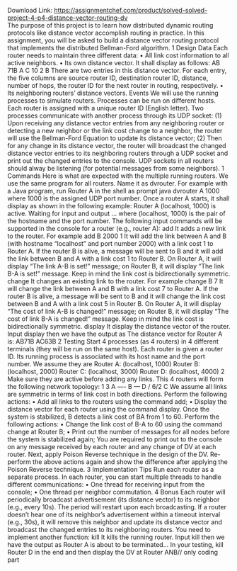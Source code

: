 Download Link: https://assignmentchef.com/product/solved-solved-project-4-p4-distance-vector-routing-dv
<br>
The purpose of this project is to learn how distributed dynamic routing protocols like distance vector accomplish routing in practice. In this assignment, you will be asked to build a distance vector routing protocol that implements the distributed Bellman-Ford algorithm. 1 Design Data Each router needs to maintain three different data: • All link cost information to all active neighbors. • Its own distance vector. It shall display as follows: AB 71B A C 10 2 B There are two entries in this distance vector. For each entry, the five columns are source router ID, destination router ID, distance, number of hops, the router ID for the next router in routing, respectively. • Its neighboring routers’ distance vectors. Events We will use the running processes to simulate routers. Processes can be run on different hosts. Each router is assigned with a unique router ID (English letter). Two processes communicate with another process through its UDP socket: (1) Upon receiving any distance vector entries from any neighboring router or detecting a new neighbor or the link cost change to a neighbor, the router will use the Bellman-Ford Equation to update its distance vector; (2) Then for any change in its distance vector, the router will broadcast the changed distance vector entries to its neighboring routers through a UDP socket and print out the changed entries to the console. UDP sockets in all routers should alway be listening (for potential messages from some neighbors). 1 Commands Here is what are expected with the multiple running routers. We use the same program for all routers. Name it as dvrouter. For example with a Java program, run Router A in the shell as prompt java dvrouter A 1000 where 1000 is the assigned UDP port number. Once a router A starts, it shall display as shown in the following example: Router A (localhost, 1000) is active. Waiting for input and output … where (localhost, 1000) is the pair of the hostname and the port number. The following input commands will be supported in the console for a router (e.g., router A): add It adds a new link to the router. For example add B 2000 1 It will add the link between A and B (with hostname “localhost” and port number 2000) with a link cost 1 to Router A. If the router B is alive, a message will be sent to B and it will add the link between B and A with a link cost 1 to Router B. On Router A, it will display “The link A-B is set!” message; on Router B, it will display “The link B-A is set!” message. Keep in mind the link cost is bidirectionally symmetric. change It changes an existing link to the router. For example change B 7 It will change the link between A and B with a link cost 7 to Router A. If the router B is alive, a message will be sent to B and it will change the link cost between B and A with a link cost 5 in Router B. On Router A, it will display “The cost of link A-B is changed!” message; on Router B, it will display “The cost of link B-A is changed!” message. Keep in mind the link cost is bidirectionally symmetric. display It display the distance vector of the router. Input display then we have the output as The distance vector for Router A is: AB71B AC63B 2 Testing Start 4 processes (as 4 routers) in 4 different terminals (they will be run on the same host). Each router is given a router ID. Its running process is associated with its host name and the port number. We assume they are Router A: (localhost, 1000) Router B: (localhost, 2000) Router C: (localhost, 3000) Router D: (localhost, 4000) 2 Make sure they are active before adding any links. This 4 routers will form the following network topology: 1 3 A —- B — D  / 6/2 C We assume all links are symmetric in terms of link cost in both directions. Perform the following actions: • Add all links to the routers using the command add; • Display the distance vector for each router using the command display. Once the system is stabilized, B detects a link cost of BA from 1 to 60. Perform the following actions: • Change the link cost of B-A to 60 using the command change at Router B; • Print out the number of messages for all nodes before the system is stabilized again; You are required to print out to the console on any message received by each router and any change of DV at each router. Next, apply Poison Reverse technique in the design of the DV. Re-perform the above actions again and show the difference after applying the Poison Reverse technique. 3 Implementation Tips Run each router as a separate process. In each router, you can start multiple threads to handle different communications: • One thread for receiving input from the console; • One thread per neighbor commutation. 4 Bonus Each router will periodically broadcast advertisement (its distance vector) to its neighbor (e.g., every 10s). The period will restart upon each broadcasting. If a router doesn’t hear one of its neighbor’s advertisement within a timeout interval (e.g., 30s), it will remove this neighbor and update its distance vector and broadcast the changed entries to its neighboring routers. You need to implement another function: kill It kills the running router. Input kill then we have the output as Router A is about to be terminated… In your testing, kill Router D in the end and then display the DV at Router ANB// only coding part